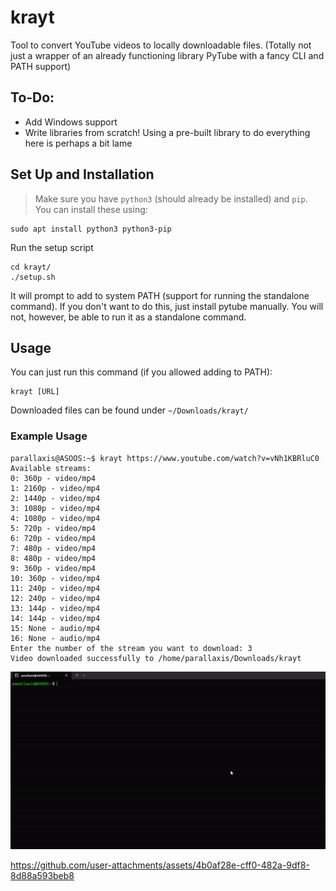 # krayt
Tool to convert YouTube videos to locally downloadable files.
(Totally not just a wrapper of an already functioning library PyTube with a fancy CLI and PATH support)

## To-Do:
- Add Windows support
- Write libraries from scratch! Using a pre-built library to do everything here is perhaps a bit lame
## Set Up and Installation
> Make sure you have `python3` (should already be installed) and `pip`.
> You can install these using:
```console
sudo apt install python3 python3-pip
```

Run the setup script
```console
cd krayt/
./setup.sh
```
It will prompt to add to system PATH (support for running the standalone command). If you don't want to do this, just install pytube manually. You will not, however, be able to run it as a standalone command.


## Usage

You can just run this command (if you allowed adding to PATH):
```console
krayt [URL]
```

Downloaded files can be found under `~/Downloads/krayt/`

### Example Usage

```console
parallaxis@ASOOS:~$ krayt https://www.youtube.com/watch?v=vNh1KBRluC0
Available streams:
0: 360p - video/mp4
1: 2160p - video/mp4
2: 1440p - video/mp4
3: 1080p - video/mp4
4: 1080p - video/mp4
5: 720p - video/mp4
6: 720p - video/mp4
7: 480p - video/mp4
8: 480p - video/mp4
9: 360p - video/mp4
10: 360p - video/mp4
11: 240p - video/mp4
12: 240p - video/mp4
13: 144p - video/mp4
14: 144p - video/mp4
15: None - audio/mp4
16: None - audio/mp4
Enter the number of the stream you want to download: 3
Video downloaded successfully to /home/parallaxis/Downloads/krayt
```
![Krayt Demo](https://github.com/Parallaxes/krayt/raw/main/kraytDemo.gif)


https://github.com/user-attachments/assets/4b0af28e-cff0-482a-9df8-8d88a593beb8


